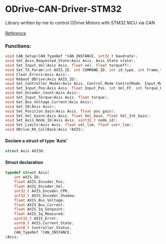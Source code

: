 # ODrive-CAN-Driver-STM32

Library written by me to control ODrive Motors with STM32 MCU via CAN </br></br>
[Reference](https://docs.odriverobotics.com/v/beta/can-protocol.html)
<h3> Functions: </h3>

```C
void CAN_Setup(CAN_TypeDef *CAN_INSTANCE, int32_t baudrate);
void Set_Axis_Requested_State(Axis Axis, Axis_State state);
void Set_Input_Vel(Axis Axis, float vel, float torqueff);
void Set_TX_Param(int AXIS_ID, int COMMAND_ID, int id_type, int frame_type, int data_length);
void Clear_Errors(Axis Axis);
void Reboot_ODrive(Axis AXIS_ID);
void Set_Controller_Modes(Axis Axis, Control_Mode ControlMode, Input_Mode InputMode);
void Set_Input_Pos(Axis Axis, float Input_Pos, int Vel_FF, int Torque_FF);
void Get_Encoder_Count(Axis Axis);
void Set_Input_Torque(Axis Axis, float torque);
void Get_Bus_Voltage_Current(Axis Axis);
void Get_IQ(Axis Axis);
void Set_Position_Gain(Axis Axis, float pos_gain);
void Set_Vel_Gains(Axis Axis, float Vel_Gain, float Vel_Int_Gain);
void Set_Axis_Node_ID(Axis Axis, uint32_t node_id);
void Set_Limits(Axis Axis, float vel_lim, float curr_lim);
void ODrive_RX_CallBack(Axis *AXIS);

```

<h4> Declare a struct of type 'Axis'</h4>

```C
struct Axis AXIS0;
```

<h4>
  Struct declaration
</h4>

```C
typedef struct Axis{
	int AXIS_ID;
	float AXIS_Encoder_Pos;
	float AXIS_Encoder_Vel;
	int32_t AXIS_Encoder_CPR;
	int32_t AXIS_Encoder_Shadow;
	float AXIS_Bus_Voltage;
	float AXIS_Bus_Current;
	float AXIS_Iq_Setpoint;
	float AXIS_Iq_Measured;
	uint32_t AXIS_Error;
	uint8_t AXIS_Current_State;
	uint8_t Controller_Status;
	CAN_TypeDef *CAN_INSTANCE;
}Axis;


```
